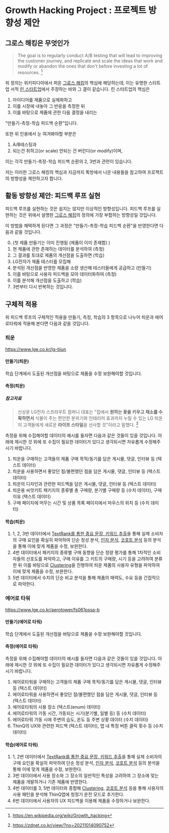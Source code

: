 # Growth Hacking Project : 프로젝트 방향성 제안

## 그로스 해킹은 무엇인가

> The goal is to regularly conduct A/B testing that will lead to improving the customer journey, and replicate and scale the ideas that work and modify or abandon the ones that don't before investing a lot of resources. [^1]

위 정의는 위키피디아에서 퍼온 [그로스 해킹](https://en.wikipedia.org/wiki/Growth_hacking)의 핵심에 해당하는데, 이는 유명한 스타트업 서적 [린 스타트업](https://en.wikipedia.org/wiki/Lean_startup)에서 주장하는 바와 그 결이 같습니다. 린 스타트업의 핵심은

1. 아이디어를 제품으로 실체화하고
2. 이를 시장에 내놓아 그 반응을 측정한 뒤
3. 이를 바탕으로 제품에 관한 다음 결정을 내리는

"만들기-측정-학습 피드백 순환"입니다.

또한 위 인용에서 눈 여겨봐야할 부분은

1. A/B테스팅과
2. 되는건 취하고(or scale) 안되는 건 버린다(or modify)이며,

이는 각각 만들기-측정-학습 피드백 순환의 2, 3번과 관련이 있습니다.

저는 이러한 그로스 해킹의 핵심과 지금까지 톡방에서 나온 내용들을 참고하여 프로젝트의 방향성을 제안하고자 합니다.

## 활동 방향성 제안: 피드백 루프 실현

피드백 루프를 실현하는 것은 쉽지는 않지만 이상적인 방향성입니다. 피드백 루프를 실현하는 것은 위에서 설명한 [그로스 해킹](https://en.wikipedia.org/wiki/Growth_hacking)의 정의에 가장 부합하는 방향성일 것입니다.

이 방법을 채택하게 된다면 그 과정은 "만들기-측정-학습 피드백 순환"을 반영한다면 다음과 같을 것입니다.

0. (첫 제품 만들기는 이미 진행됨 (제품이 이미 존재함) )
1. 현 제품에 관한 존재하는 데이터를 분석하여 (측정)
2. 그 결과를 토대로 제품의 개선점을 도출하면 (학습)
3. LG전자가 제품 테스터를 모집해
4. 분석된 개선점을 반영한 제품을 소량 생산해 테스터들에게 공급하고 (만들기)
5. 이를 바탕으로 사용자 피드백을 모아 데이터화하여 (측정)
6. 이를 분석해 개선점을 도출하고 (학습)
7. 3번부터 다시 반복하는 것입니다.

## 구체적 적용

위 피드백 루프의 구체적인 적용을 만들기, 측정, 학습의 3 항목으로 나누어 틔운과 에어로타워에 적용해 본다면 다음과 같을 것입니다.

### 틔운

<https://www.lge.co.kr/lg-tiiun>

#### 만들기(틔운)

학습 단계에서 도출된 개선점을 바탕으로 제품을 수정 보완해야할 것입니다.

#### 측정(틔운)

##### 참고자료

> 신상윤 LG전자 스프라우트 컴퍼니 대표는 "집에서 **원하는 꽃을 키우고 채소를 수확하면서** 식물이 주는 편안한 분위기와 인테리어 효과까지 누릴 수 있는 LG 틔운이 고객들에게 새로운 **라이프 스타일**을 선사할 것"이라고 말했다. [^2]

측정을 위해 수집해야할 데이터의 예시를 들자면 다음과 같은 것들이 있을 것입니다. 아래에 제시한 것 외에 또 수집이 필요한 데이터가 있다고 생각되시면 자유롭게 수정해주시기 바랍니다.

1. 틔운을 구매하는 고객들의 제품 구매 목적/동기를 담은 게시물, 댓글, 인터뷰 등 (텍스트 데이터)
2. 틔운을 사용하면서 좋았던 점/불편했던 점을 담은 게시물, 댓글, 인터뷰 등 (텍스트 데이터)
3. 틔운의 디자인과 관련한 피드백을 담은 게시물, 댓글, 인터뷰 등 (텍스트 데이터)
4. 틔운용 씨앗키트 패키지의 종류별 총 구매량, 분기별 구매량 등 (수치 데이터), 구매 이유 (텍스트 데이터)
5. 구매 페이지에 머무는 시간 및 상품 목록 페이지에서 마우스의 위치 등 (수치 데이터)

#### 학습(틔운)

1. 1, 2, 3번 데이터에서 [TextRank를 통한 중요 문장, 키워드 추출](https://lovit.github.io/nlp/2019/04/30/textrank/)을 통해 실제 소비자의 구매 요인을 확실히 파악하여 단순 정성 분석, [인자 분석](https://ko.wikipedia.org/wiki/%EC%9D%B8%EC%9E%90_%EB%B6%84%EC%84%9D), [코호트 분석](https://en.wikipedia.org/wiki/Cohort_analysis) 등의 분석을 통해 이에 맞게 제품을 수정, 보완한다.
2. 4번 데이터에서 패키지의 종류별 구매 동향을 단순 정량 평가를 통해 1차적인 소비자들의 선호도를 파악하고, 구매 이유를 그 키트의 구매량, 시기 등을 고려하여 분류한 뒤 이를 바탕으로 [Clustering](https://ko.wikipedia.org/wiki/%ED%81%B4%EB%9F%AC%EC%8A%A4%ED%84%B0_%EB%B6%84%EC%84%9D)을 진행하여 틔운 제품의 사용자 유형을 파악하여 이에 맞게 제품을 수정, 보완한다.
3. 5번 데이터에서 수치의 단순 비교 분석을 통해 제품의 매력도, 수요 등을 간접적으로 파악한다.

### 에어로 타워

<https://www.lge.co.kr/aerotower/fs061pssa-b>

#### 만들기(에어로 타워)

학습 단계에서 도출된 개선점을 바탕으로 제품을 수정 보완해야할 것입니다.

#### 측정(에어로 타워)

측정을 위해 수집해야할 데이터의 예시를 들자면 다음과 같은 것들이 있을 것입니다. 아래에 제시한 것 외에 또 수집이 필요한 데이터가 있다고 생각되시면 자유롭게 수정해주시기 바랍니다.

1. 에어로타워을 구매하는 고객들의 제품 구매 목적/동기를 담은 게시물, 댓글, 인터뷰 등 (텍스트 데이터)
2. 에어로타워을 사용하면서 좋았던 점/불편했던 점을 담은 게시물, 댓글, 인터뷰 등 (텍스트 데이터)
3. 에어로타워의 사용 장소 (텍스트(enum) 데이터)
4. 에어로타워의 가동 시간, 가동되는 시기(분기별, 일별 등) 등 (수치 데이터)
5. 에어로타워 가동 시에 주변의 습도, 온도 등 주변 상황 데이터 (수치 데이터)
6. ThinQ의 UX와 관련한 피드백 (텍스트 데이터), 앱 내 특정 버튼 클릭 횟수 등 (수치 데이터)

#### 학습(에어로 타워)

1. 1, 2번 데이터에서 [TextRank를 통한 중요 문장, 키워드 추출](https://lovit.github.io/nlp/2019/04/30/textrank/)을 통해 실제 소비자의 구매 요인을 확실히 파악하여 단순 정성 분석, [인자 분석](https://ko.wikipedia.org/wiki/%EC%9D%B8%EC%9E%90_%EB%B6%84%EC%84%9D), [코호트 분석](https://en.wikipedia.org/wiki/Cohort_analysis) 등의 분석을 통해 이에 맞게 제품을 수정, 보완한다.
2. 3번 데이터에서 사용 장소와 그 장소의 일반적인 특성을 고려하여 그 장소에 맞는 제품을 개발하거나 기존 제품에 반영한다.
3. 4번 데이터를 3, 5번 데이터와 종합해 [Clustering](https://ko.wikipedia.org/wiki/%ED%81%B4%EB%9F%AC%EC%8A%A4%ED%84%B0_%EB%B6%84%EC%84%9D), [코호트 분석](https://en.wikipedia.org/wiki/Cohort_analysis) 등을 통해 사용자의 사용 패턴을 분석해 ThinQ앱에 청정기 운전 모드로 추가한다.
4. 6번 데이터에서 사용자의 UX 피드백을 이용해 제품을 수정하거나 보완한다.

[^1]: <https://en.wikipedia.org/wiki/Growth_hacking>
[^2]: <https://zdnet.co.kr/view/?no=20211014090752>
